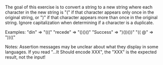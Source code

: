 The goal of this exercise is to convert a string to a new string where each character in the new string is "("
if that character appears only once in the original string, or ")" if that character appears more than once in the original string.
Ignore capitalization when determining if a character is a duplicate.

Examples:
"din"      =>  "((("
"recede"   =>  "()()()"
"Success"  =>  ")())())"
"(( @"     =>  "))((" 

Notes:
Assertion messages may be unclear about what they display in some languages.
If you read "...It Should encode XXX", the "XXX" is the expected result, not the input!
